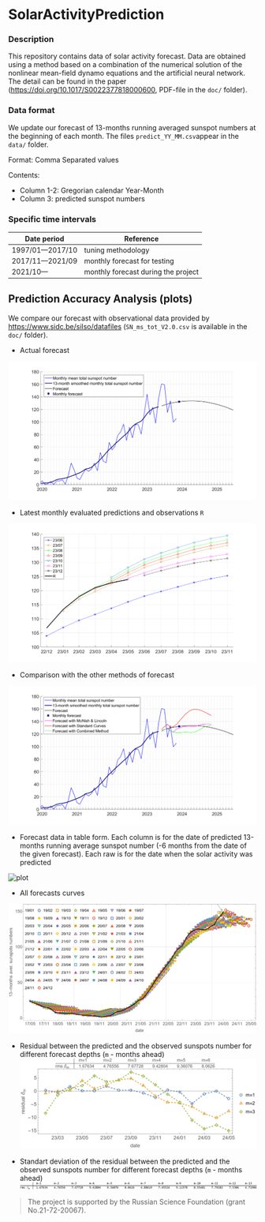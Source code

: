 # SolarActivityPrediction

### Description

This repository contains data of solar activity forecast. 
Data are obtained using a method based on a combination of the numerical solution of the nonlinear mean-field dynamo equations and the artificial neural network.
The detail can be found in the paper (https://doi.org/10.1017/S0022377818000600, PDF-file  in the `doc/` folder).

### Data format
We update our forecast of 13-months running averaged sunspot numbers at the beginning of each month.
The files `predict_YY_MM.csv`appear in the `data/` folder.

Format: Comma Separated values

Contents:
- Column 1-2: Gregorian calendar  Year-Month
- Column 3: predicted sunspot numbers 

### Specific time intervals

| Date period    |      Reference  |
|----------------|----------|
|1997/01—2017/10 | tuning methodology |
|2017/11—2021/09 | monthly forecast for testing |
|2021/10—        | monthly forecast during the project |

## Prediction Accuracy Analysis (plots)
We compare our forecast with observational data provided by https://www.sidc.be/silso/datafiles
(`SN_ms_tot_V2.0.csv` is available in the `doc/` folder).

* Actual forecast

![plot](./figs/f_2.png)

* Latest monthly evaluated predictions and observations  `R`

![plot](./figs/f_1.png)

* Comparison with the other methods of forecast

![plot](./figs/f_all.png)

* Forecast data in table form. Each column is for the date of predicted 13-months running average sunspot number (-6 months from the date of the given forecast). Each raw is for the date when the solar activity was predicted  

![plot](./figs/fig22.png)

* All forecasts curves

![plot](./figs/fig1.png)

* Residual between the predicted and the observed sunspots number for different forecast depths (`m` - months ahead)
![plot](./figs/fig3.png)

* Standart deviation of the residual between the predicted and the observed sunspots number for different forecast depths (`m` - months ahead)
![plot](./figs/fig4.png)

> The project is supported by the Russian Science Foundation (grant No.21-72-20067).
